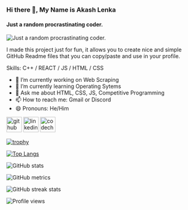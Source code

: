 ### Hi there 👋, My Name is Akash Lenka
#### Just a random procrastinating coder.
![Just a random procrastinating coder.](https://raw.githubusercontent.com/rafacdomin/rafacdomin/v2/bioImg.svg)

I made this project just for fun, it allows you to create nice and simple GitHub Readme files that you can copy/paste and use in your profile.

Skills: C++ / REACT / JS / HTML / CSS

- 🔭 I’m currently working on Web Scraping 
- 🌱 I’m currently learning Operating Sytems 
- 💬 Ask me about HTML, CSS, JS, Competitive Programming 
- 📫 How to reach me: Gmail or Discord 
- 😄 Pronouns: He/Him 


[<img src='https://cdn.jsdelivr.net/npm/simple-icons@3.0.1/icons/github.svg' alt='github' height='40'>](https://github.com/AkashLenka)  [<img src='https://cdn.jsdelivr.net/npm/simple-icons@3.0.1/icons/linkedin.svg' alt='linkedin' height='40'>](https://www.linkedin.com/in/asd/)  [<img src='https://cdn.jsdelivr.net/npm/simple-icons@3.0.1/icons/codechef.svg' alt='codechef' height='40'>](https://www.codechef.com/users/akash_lenka)  

[![trophy](https://github-profile-trophy.vercel.app/?username=AkashLenka)](https://github.com/ryo-ma/github-profile-trophy)

[![Top Langs](https://github-readme-stats.vercel.app/api/top-langs/?username=AkashLenka)](https://github.com/anuraghazra/github-readme-stats)

![GitHub stats](https://github-readme-stats.vercel.app/api?username=AkashLenka&show_icons=true)  

![GitHub metrics](https://metrics.lecoq.io/AkashLenka)  

![GitHub streak stats](https://github-readme-streak-stats.herokuapp.com/?user=AkashLenka)  

![Profile views](https://gpvc.arturio.dev/AkashLenka)  
